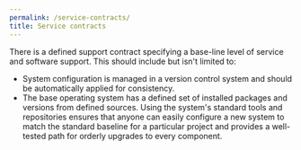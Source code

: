 ```yaml
---
permalink: /service-contracts/
title: Service contracts
---
```

<a name="service-contract"></a>
There is a defined support contract specifying a base-line level of service and software support.
This should include but isn't limited to:

* System configuration is managed in a version control system and should be automatically applied for consistency.
* The base operating system has a defined set of installed packages and versions from defined sources. Using the system's standard tools and repositories ensures that anyone can easily configure a new system to match the standard baseline for a particular project and provides a well-tested path for orderly upgrades to every component.
